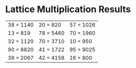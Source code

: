 # Lattice Multiplication Results

|   |   |   |
|---|---|---|
| 38 = 1140 | 20 = 820 | 57 = 1026 |
| 13 = 819 | 78 = 5460 | 70 = 1960 |
| 32 = 1120 | 70 = 3710 | 10 = 950 |
| 90 = 8820 | 41 = 1722 | 95 = 9025 |
| 39 = 2067 | 42 = 4158 | 16 = 800 |
